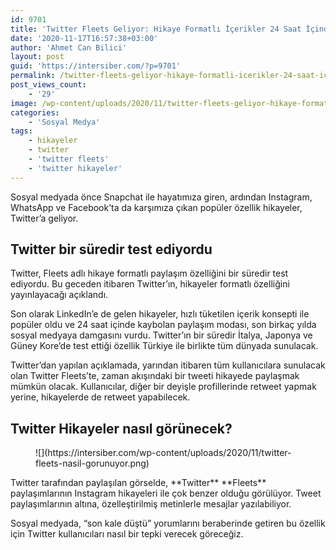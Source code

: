 ```yaml
---
id: 9701
title: 'Twitter Fleets Geliyor: Hikaye Formatlı İçerikler 24 Saat İçinde Kaybolacak'
date: '2020-11-17T16:57:38+03:00'
author: 'Ahmet Can Bilici'
layout: post
guid: 'https://intersiber.com/?p=9701'
permalink: /twitter-fleets-geliyor-hikaye-formatli-icerikler-24-saat-icinde-kaybolacak/
post_views_count:
    - '29'
image: /wp-content/uploads/2020/11/twitter-fleets-geliyor-hikaye-formatli-icerikler-24-saat-icinde-kaybolacak.png
categories:
    - 'Sosyal Medya'
tags:
    - hikayeler
    - twitter
    - 'twitter fleets'
    - 'twitter hikayeler'
---
```


Sosyal medyada önce Snapchat ile hayatımıza giren, ardından Instagram, WhatsApp ve Facebook’ta da karşımıza çıkan popüler özellik hikayeler, Twitter’a geliyor.

## Twitter bir süredir test ediyordu

Twitter, Fleets adlı hikaye formatlı paylaşım özelliğini bir süredir test ediyordu. Bu geceden itibaren Twitter’ın, hikayeler formatlı özelliğini yayınlayacağı açıklandı.

Son olarak LinkedIn’e de gelen hikayeler, hızlı tüketilen içerik konsepti ile popüler oldu ve 24 saat içinde kaybolan paylaşım modası, son birkaç yılda sosyal medyaya damgasını vurdu. Twitter’ın bir süredir İtalya, Japonya ve Güney Kore’de test ettiği özellik Türkiye ile birlikte tüm dünyada sunulacak.

Twitter’dan yapılan açıklamada, yarından itibaren tüm kullanıcılara sunulacak olan Twitter Fleets’te, zaman akışındaki bir tweeti hikayede paylaşmak mümkün olacak. Kullanıcılar, diğer bir deyişle profillerinde retweet yapmak yerine, hikayelerde de retweet yapabilecek.

## Twitter Hikayeler nasıl görünecek?

<figure class="wp-block-image size-large">![](https://intersiber.com/wp-content/uploads/2020/11/twitter-fleets-nasil-gorunuyor.png)</figure>Twitter tarafından paylaşılan görselde, **Twitter** **Fleets** paylaşımlarının Instagram hikayeleri ile çok benzer olduğu görülüyor. Tweet paylaşımlarının altına, özelleştirilmiş metinlerle mesajlar yazılabiliyor.

Sosyal medyada, “son kale düştü” yorumlarını beraberinde getiren bu özellik için Twitter kullanıcıları nasıl bir tepki verecek göreceğiz.